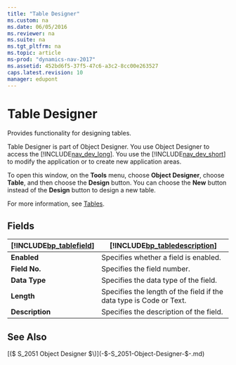 ```yaml
---
title: "Table Designer"
ms.custom: na
ms.date: 06/05/2016
ms.reviewer: na
ms.suite: na
ms.tgt_pltfrm: na
ms.topic: article
ms-prod: "dynamics-nav-2017"
ms.assetid: 452bd6f5-37f5-47c6-a3c2-8cc00e263527
caps.latest.revision: 10
manager: edupont
---
```

# Table Designer
Provides functionality for designing tables.  

 Table Designer is part of Object Designer. You use Object Designer to access the [!INCLUDE[nav_dev_long](../includes/nav_dev_long_md.md)]. You use the [!INCLUDE[nav_dev_short](../includes/nav_dev_short_md.md)] to modify the application or to create new application areas.  

 To open this window, on the **Tools** menu, choose **Object Designer**, choose **Table**, and then choose the **Design** button. You can choose the **New** button instead of the **Design** button to design a new table.  

 For more information, see [Tables](../Tables.md).  

## Fields  

|[!INCLUDE[bp_tablefield](../includes/bp_tablefield_md.md)]|[!INCLUDE[bp_tabledescription](../includes/bp_tabledescription_md.md)]|  
|---------------------------------|---------------------------------------|  
|**Enabled**|Specifies whether a field is enabled.|  
|**Field No.**|Specifies the field number.|  
|**Data Type**|Specifies the data type of the field.|  
|**Length**|Specifies the length of the field if the data type is Code or Text.|  
|**Description**|Specifies the description of the field.|  

## See Also  
 [\($ S\_2051 Object Designer $\)](-$-S_2051-Object-Designer-$-.md)
